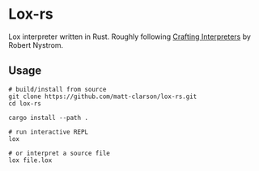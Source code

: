 # Lox-rs

Lox interpreter written in Rust. Roughly following [Crafting Interpreters](https://craftinginterpreters.com) by Robert Nystrom.

## Usage

```
# build/install from source
git clone https://github.com/matt-clarson/lox-rs.git
cd lox-rs

cargo install --path .

# run interactive REPL
lox

# or interpret a source file
lox file.lox
```
